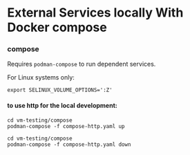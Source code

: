 # External Services locally With Docker compose

### compose

Requires `podman-compose` to run dependent services.

For Linux systems only:

```shell
export SELINUX_VOLUME_OPTIONS=':Z'
```

#### to use http for the local development:

```shell
cd vm-testing/compose
podman-compose -f compose-http.yaml up
```

```shell
cd vm-testing/compose
podman-compose -f compose-http.yaml down
```
